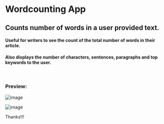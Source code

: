 # Wordcounting App

<h2>Counts number of words in a user provided text.</h2> 

<h4>Useful for writers to see the count of the total number of words in their article.</h4>
<h4>Also displays the number of characters, sentences, paragraphs and top keywords to the user.</h4>
<br>

<h3>Preview: </h3>

![image](https://user-images.githubusercontent.com/73037598/122783640-5caf7d00-d2cf-11eb-9e59-6d4d82a78f28.png)

![image](https://user-images.githubusercontent.com/73037598/122783841-8ec0df00-d2cf-11eb-9c4e-e6b6f88f74ad.png)

Thanks!!!
